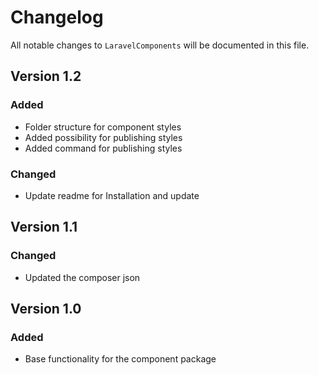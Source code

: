 # Changelog

All notable changes to `LaravelComponents` will be documented in this file.

## Version 1.2

### Added
- Folder structure for component styles
- Added possibility for publishing styles
- Added command for publishing styles

### Changed
- Update readme for Installation and update

## Version 1.1

### Changed
- Updated the composer json


## Version 1.0

### Added
- Base functionality for the component package

